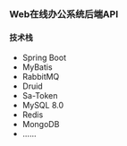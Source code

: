 ### Web在线办公系统后端API

#### 技术栈

+ Spring Boot
+ MyBatis
+ RabbitMQ
+ Druid
+ Sa-Token
+ MySQL 8.0
+ Redis
+ MongoDB
+ ......